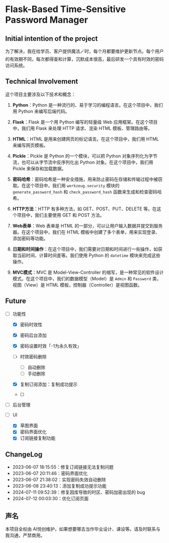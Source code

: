 # Flask-Based Time-Sensitive Password Manager

## Initial intention of the project

为了解决，我在给学员、客户提供魔法🪄时，每个月都要维护更新节点。每个用户的有效期不同，每次都得查和计算，沉默成本很高，最后研发一个具有时效的密码访问系统。

## Technical Involvement

这个项目主要涉及以下技术和概念：

1. **Python**：Python 是一种流行的、易于学习的编程语言。在这个项目中，我们用 Python 来编写后端代码。

2. **Flask**：Flask 是一个用 Python 编写的轻量级 Web 应用框架。在这个项目中，我们用 Flask 来处理 HTTP 请求、渲染 HTML 模板、管理路由等。

3. **HTML**：HTML 是用来创建网页的标记语言。在这个项目中，我们用 HTML 来编写网页模板。

4. **Pickle**：Pickle 是 Python 的一个模块，可以把 Python 对象序列化为字节流，也可以从字节流中反序列化出 Python 对象。在这个项目中，我们用 Pickle 来保存和加载数据。

5. **密码哈希**：密码哈希是一种安全措施，用来防止密码在存储和传输过程中被窃取。在这个项目中，我们用 `werkzeug.security` 模块的 `generate_password_hash` 和 `check_password_hash` 函数来生成和检查密码哈希。

6. **HTTP方法**：HTTP 有多种方法，如 GET、POST、PUT、DELETE 等。在这个项目中，我们主要使用 GET 和 POST 方法。

7. **Web表单**：Web 表单是 HTML 的一部分，可以让用户输入数据并提交到服务器。在这个项目中，我们在 HTML 模板中创建了多个表单，用来实现登录、添加密码等功能。

8. **日期和时间操作**：在这个项目中，我们需要对日期和时间进行一些操作，如获取当前时间、计算时间差等。我们使用 Python 的 `datetime` 模块来完成这些操作。

9. **MVC模式**：MVC 是 Model-View-Controller 的缩写，是一种常见的软件设计模式。在这个项目中，我们的数据模型（Model）是 `Admin` 和 `Password` 类，视图（View）是 HTML 模板，控制器（Controller）是视图函数。

## Future

- [ ] 功能性
    - [x] 密码时效性
    - [x] 密码后台添加
    - [x] 密码设置时效「-1为永久有效」
    - [ ] 时效密码删除
        - [ ] 自动删除
        - [ ] 手动删除
    
    - [x] 复制订阅添加：复制成功提示
        
    - [ ] 
    
- [ ] 后台管理

- [ ] UI
    - [x] 草图界面
    - [x] 密码界面优化
    - [x] 订阅链接复制功能

## ChangeLog

- 2023-06-07 18:15:55：修复订阅链接无法复制问题
- 2023-06-07 20:11:46：密码界面优化
- 2023-06-07 21:38:02：实现密码失效自动删除
- 2023-06-08 23:40:13：添加复制成功提示功能
- 2024-07-11 09:52:39：修复因库导致的时区、密码加密出现的 bug
- 2024-07-12 00:03:30：优化订阅页面



## 声名

本项目全权由 AI悦创维护，如果想要哪去当作毕业设计、课设等。请及时联系与我沟通，严禁商用。
